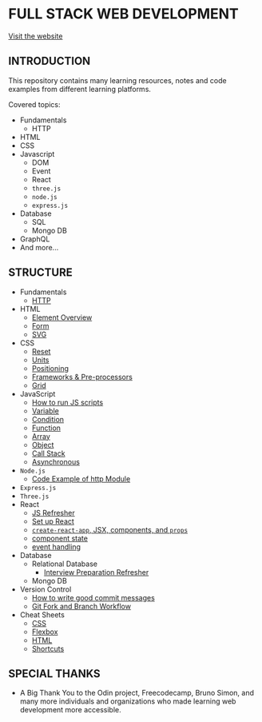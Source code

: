 # FULL STACK WEB DEVELOPMENT

[Visit the website](https://flaviaouyang.github.io/web-development/)

## INTRODUCTION

This repository contains many learning resources, notes and code examples from
different learning platforms.

Covered topics:

- Fundamentals
  - HTTP
- HTML
- CSS
- Javascript
  - DOM
  - Event
  - React
  - `three.js`
  - `node.js`
  - `express.js`
- Database
  - SQL
  - Mongo DB
- GraphQL
- And more...

## STRUCTURE

- Fundamentals
  - [HTTP](./fundamentals/http.md)
- HTML
  - [Element Overview](./html-css/html/html-element.md)
  - [Form](./html-css/html/form.html)
  - [SVG](./html-css/html/svg.md)
- CSS
  - [Reset](./html-css/css/default-styles.md)
  - [Units](./html-css/css/units.md)
  - [Positioning](./html-css/css/positioning.md)
  - [Frameworks & Pre-processors](./html-css/css/framework-preprocessor.md)
  - [Grid](./html-css/css/grid.md)
- JavaScript
  - [How to run JS scripts](./javascript/how-to-run.md)
  - [Variable](./javascript/variable.md)
  - [Condition](./javascript/condition.md)
  - [Function](./javascript/function.md)
  - [Array](./javascript/array.md)
  - [Object](./javascript/object.md)
  - [Call Stack](./javascript/call-stack.md)
  - [Asynchronous](./javascript/asynchronous.md)
- `Node.js`
  - [Code Example of http Module](./node-js/http.js)
- `Express.js`
- `Three.js`
- React
  - [JS Refresher](./react/reintroduction-to-js.md)
  - [Set up React](./react/add-react.md)
  - [`create-react-app`, JSX, components, and `props`](./react/introduction.md)
  - [component state](./react/component-state.md)
  - [event handling](./react/event-handling.md)
- Database
  - Relational Database
    - [Interview Preparation Refresher](./database/relational-database/RDBMS.md)
  - Mongo DB
- Version Control
  - [How to write good commit messages](./version-control/write-good-commit.md)
  - [Git Fork and Branch Workflow](./version-control/fork-n-branch.md)
- Cheat Sheets
  - [CSS](./cheat-sheet/css.pdf)
  - [Flexbox](./cheat-sheet/flexbox.png)
  - [HTML](./cheat-sheet/html.pdf)
  - [Shortcuts](./cheat-sheet/shortcut.md)

## SPECIAL THANKS

- A Big Thank You to the Odin project, Freecodecamp, Bruno Simon, and many more individuals and organizations who made learning web development more accessible.
